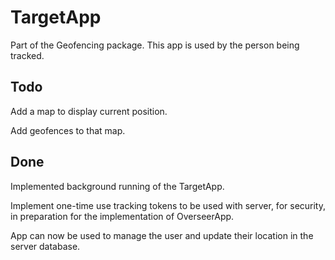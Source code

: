 # TargetApp
Part of the Geofencing package. This app is used by the person being tracked.

## Todo

Add a map to display current position.

Add geofences to that map.

## Done

Implemented background running of the TargetApp.

Implement one-time use tracking tokens to be used with server, for security, in preparation for the implementation of OverseerApp.

App can now be used to manage the user and update their location in the server database.
